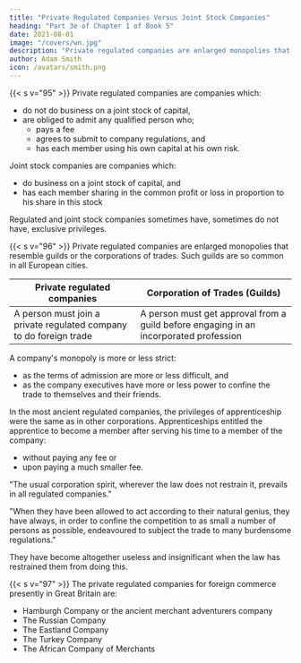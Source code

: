 ```yaml
---
title: "Private Regulated Companies Versus Joint Stock Companies"
heading: "Part 3e of Chapter 1 of Book 5"
date: 2021-08-01
image: "/covers/wn.jpg"
description: "Private regulated companies are enlarged monopolies that resemble guilds or the corporations of trades. Such guilds are so common in all European cities."
author: Adam Smith
icon: /avatars/smith.png
---
```



<!-- Private regulated companies are individuals who join a guild-like organization --> 


{{< s v="95" >}} Private regulated companies are companies which:
- do not <!-- trade --> do business on a joint stock of capital,
- are obliged to admit any qualified person who;
  - pays a fee <!-- certain fine, -->
  - agrees to submit to company regulations, and
  - has each member using <!-- trading on --> his own capital <!-- stock --> at his own risk.

Joint stock companies are companies which:
- do business <!-- trade --> on a joint stock of capital, and
- has each member sharing in the common profit or loss in proportion to his share in this stock

Regulated and joint stock companies sometimes have, sometimes do not have, exclusive privileges.


{{< s v="96" >}} Private regulated companies are enlarged monopolies that resemble guilds or the corporations of trades. Such guilds <!-- corporations --> are so common in all European cities. 

Private regulated companies | Corporation of Trades (Guilds)
--- | ---
A person must join a private regulated company to do foreign trade | A person must get approval from a guild before engaging in an incorporated profession <!--  business exercise an  trade -->

A company's monopoly is more or less strict:
- as the terms of admission are more or less difficult, and
- as the company executives <!-- directors --> have more or less power to confine the trade to themselves and their friends.

In the most ancient regulated companies, the privileges of apprenticeship were the same as in other corporations. Apprenticeships entitled the apprentice to become a member after serving his time to a member of the company:
- without paying any fee <!-- fine, --> or
- upon paying a much smaller fee.

"The usual corporation spirit, wherever the law does not restrain it, prevails in all regulated companies."

"When they have been allowed to act according to their natural genius, they have always, in order to confine the competition to as small a number of persons as possible, endeavoured to subject the trade to many burdensome regulations."

They have become altogether useless and insignificant when the law has restrained them from doing this.


{{< s v="97" >}} The private regulated companies for foreign commerce presently in Great Britain are:
- Hamburgh Company or the ancient merchant adventurers company
- The Russian Company
- The Eastland Company
- The Turkey Company
- The African Company of Merchants
